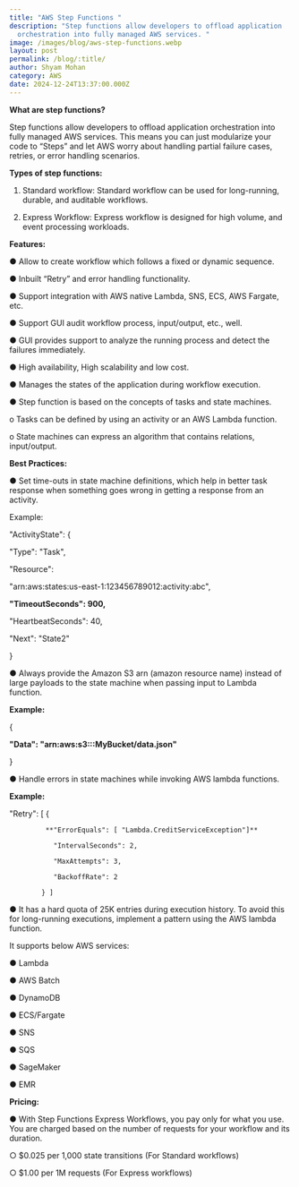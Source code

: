 ```yaml
---
title: "AWS Step Functions "
description: "Step functions allow developers to offload application
  orchestration into fully managed AWS services. "
image: /images/blog/aws-step-functions.webp
layout: post
permalink: /blog/:title/
author: Shyam Mohan
category: AWS
date: 2024-12-24T13:37:00.000Z
---
```

**What are step functions?**

Step functions allow developers to offload application orchestration into fully managed AWS services. This means you can just modularize your code to “Steps” and let AWS worry about handling partial failure cases, retries, or error handling scenarios.

**Types of step functions:**

1. Standard workflow: Standard workflow can be used for long-running, durable, and auditable workflows.

2. Express Workflow: Express workflow is designed for high volume, and event processing workloads.

**Features:**

● Allow to create workflow which follows a fixed or dynamic sequence.

● Inbuilt “Retry” and error handling functionality.

● Support integration with AWS native Lambda, SNS, ECS, AWS Fargate, etc.

● Support GUI audit workflow process, input/output, etc., well.

● GUI provides support to analyze the running process and detect the failures immediately.

● High availability, High scalability and low cost.

● Manages the states of the application during workflow execution.

● Step function is based on the concepts of tasks and state machines.

o Tasks can be defined by using an activity or an AWS Lambda function.

o State machines can express an algorithm that contains relations, input/output.

**Best Practices:**

● Set time-outs in state machine definitions, which help in better task response when something goes wrong in getting a response from an activity.

Example:

"ActivityState": {

"Type": "Task",

"Resource":

"arn:aws:states:us-east-1:123456789012:activity:abc",

**"TimeoutSeconds": 900,**

"HeartbeatSeconds": 40,

"Next": "State2"

}

● Always provide the Amazon S3 arn (amazon resource name) instead of large payloads to the state machine when passing input to Lambda function.

**Example:**

{

**"Data": "arn:aws:s3:::MyBucket/data.json"**

}

● Handle errors in state machines while invoking AWS lambda functions.

**Example:**

"Retry": [ {

             **"ErrorEquals": [ "Lambda.CreditServiceException"]**

               "IntervalSeconds": 2,

               "MaxAttempts": 3,
 
               "BackoffRate": 2

            } ]

● It has a hard quota of 25K entries during execution history. To avoid this for long-running executions, implement a pattern using the AWS lambda function.

It supports below AWS services:

● Lambda

● AWS Batch

● DynamoDB

● ECS/Fargate

● SNS

● SQS

● SageMaker

● EMR

**Pricing:**

● With Step Functions Express Workflows, you pay only for what you use. You are charged based on the number of requests for your workflow and its duration.

○ $0.025 per 1,000 state transitions (For Standard workflows)

○ $1.00 per 1M requests (For Express workflows)

